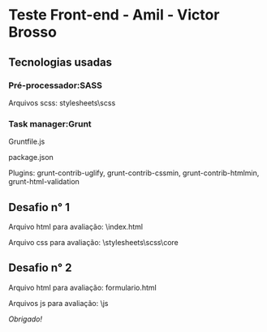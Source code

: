 # Teste Front-end - Amil - Victor Brosso

## Tecnologias usadas


### Pré-processador:SASS
Arquivos scss: stylesheets\scss


### Task manager:Grunt
Gruntfile.js

package.json

Plugins: grunt-contrib-uglify, grunt-contrib-cssmin, grunt-contrib-htmlmin, grunt-html-validation


## Desafio n° 1
Arquivo html para avaliação: \index.html

Arquivo css para avaliação: \stylesheets\scss\core


## Desafio n° 2
Arquivo html para avaliação: formulario.html

Arquivos js para avaliação: \js


*Obrigado!*
